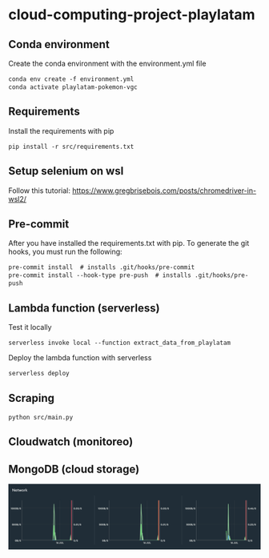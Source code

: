 # cloud-computing-project-playlatam

## Conda environment
Create the conda environment with the environment.yml file

```shell
conda env create -f environment.yml
conda activate playlatam-pokemon-vgc
```

## Requirements
Install the requirements with pip

```shell
pip install -r src/requirements.txt
```

## Setup selenium on wsl

Follow this tutorial: https://www.gregbrisebois.com/posts/chromedriver-in-wsl2/


## Pre-commit

After you have installed the requirements.txt with pip.
To generate the git hooks, you must run the following:

```shell
pre-commit install  # installs .git/hooks/pre-commit
pre-commit install --hook-type pre-push  # installs .git/hooks/pre-push
```

## Lambda function (serverless)
Test it locally
```shell
serverless invoke local --function extract_data_from_playlatam
```

Deploy the lambda function with serverless
```shell
serverless deploy
```


## Scraping

```shell
python src/main.py
```

## Cloudwatch (monitoreo)


## MongoDB (cloud storage)
![Network metric mongodb atlas](network.png)

